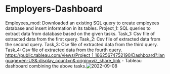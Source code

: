 # Employers-Dashboard
Employees_mod: Downloaded an existing SQL query to create employees database and insert information in its tables.
Project_1: SQL queries to extract data from database based on the given tasks.
Task_1: Csv file of extracted data from the first query.
Task_2: Csv file of extracted data from the second query.
Task_3: Csv file of extracted data from the third query.
Task_4: Csv file of extracted data from the fourth query.
https://public.tableau.com/views/Project_1_16625674752190/Dashboard?:language=en-US&:display_count=n&:origin=viz_share_link - Tableau dashboard combining the above tasks.![2022-09-08](https://user-images.githubusercontent.com/97109574/189110492-8093d8c8-a92c-4bcd-9f40-3d95911c57ad.png)
